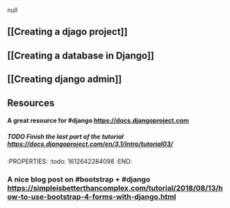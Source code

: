 null
## [[Creating a djago project]]
## [[Creating a database in Django]]
## [[Creating django admin]]
## __Resources__
#### A great resource for #django https://docs.djangoproject.com
##### TODO Finish the last part of the tutorial https://docs.djangoproject.com/en/3.1/intro/tutorial03/
:PROPERTIES:
:todo: 1612642284098
:END:
### A nice blog post on #bootstrap + #django https://simpleisbetterthancomplex.com/tutorial/2018/08/13/how-to-use-bootstrap-4-forms-with-django.html
##